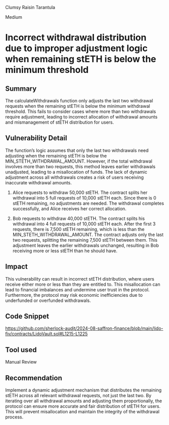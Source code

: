 Clumsy Raisin Tarantula

Medium

# Incorrect withdrawal distribution due to improper adjustment logic when remaining stETH is below the minimum threshold

## Summary
The calculateWithdrawals function only adjusts the last two withdrawal requests when the remaining stETH is below the minimum withdrawal threshold. This fails to consider cases where more than two withdrawals require adjustment, leading to incorrect allocation of withdrawal amounts and mismanagement of stETH distribution for users.

## Vulnerability Detail
The function’s logic assumes that only the last two withdrawals need adjusting when the remaining stETH is below the MIN_STETH_WITHDRAWAL_AMOUNT. However, if the total withdrawal involves more than two requests, this method leaves earlier withdrawals unadjusted, leading to a misallocation of funds. The lack of dynamic adjustment across all withdrawals creates a risk of users receiving inaccurate withdrawal amounts.

1. Alice requests to withdraw 50,000 stETH.
  The contract splits her withdrawal into 5 full requests of 10,000 stETH each.
 Since there is 0 stETH remaining, no adjustments are needed.
 The withdrawal completes successfully, and Alice receives her correct allocation.

1. Bob requests to withdraw 40,000 stETH.
The contract splits his withdrawal into 4 full requests of 10,000 stETH each.
After the first 3 requests, there is 7,500 stETH remaining, which is less than the MIN_STETH_WITHDRAWAL_AMOUNT.
The contract adjusts only the last two requests, splitting the remaining 7,500 stETH between them.
This adjustment leaves the earlier withdrawals unchanged, resulting in Bob receiving more or less stETH than he should have.

## Impact
This vulnerability can result in incorrect stETH distribution, where users receive either more or less than they are entitled to. This misallocation can lead to financial imbalances and undermine user trust in the protocol. Furthermore, the protocol may risk economic inefficiencies due to underfunded or overfunded withdrawals.

## Code Snippet
https://github.com/sherlock-audit/2024-08-saffron-finance/blob/main/lido-fiv/contracts/LidoVault.sol#L1215-L1225

## Tool used

Manual Review

## Recommendation
Implement a dynamic adjustment mechanism that distributes the remaining stETH across all relevant withdrawal requests, not just the last two. By iterating over all withdrawal amounts and adjusting them proportionally, the protocol can ensure more accurate and fair distribution of stETH for users. This will prevent misallocation and maintain the integrity of the withdrawal process.